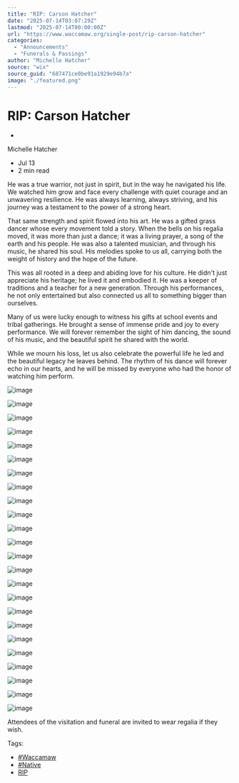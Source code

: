 ```yaml
---
title: "RIP: Carson Hatcher"
date: "2025-07-14T03:07:29Z"
lastmod: "2025-07-14T00:00:00Z"
url: "https://www.waccamaw.org/single-post/rip-carson-hatcher"
categories:
  - "Announcements"
  - "Funerals & Passings"
author: "Michelle Hatcher"
source: "wix"
source_guid: "687471ce0be91a1929e94b7a"
image: "./featured.png"
---
```


# RIP: Carson Hatcher

-

Michelle Hatcher
- Jul 13
- 2 min read

He was a true warrior, not just in spirit, but in the way he navigated his life. We watched him grow and face every challenge with quiet courage and an unwavering resilience. He was always learning, always striving, and his journey was a testament to the power of a strong heart.

That same strength and spirit flowed into his art. He was a gifted grass dancer whose every movement told a story. When the bells on his regalia moved, it was more than just a dance; it was a living prayer, a song of the earth and his people. He was also a talented musician, and through his music, he shared his soul. His melodies spoke to us all, carrying both the weight of history and the hope of the future.

This was all rooted in a deep and abiding love for his culture. He didn't just appreciate his heritage; he lived it and embodied it. He was a keeper of traditions and a teacher for a new generation. Through his performances, he not only entertained but also connected us all to something bigger than ourselves.

Many of us were lucky enough to witness his gifts at school events and tribal gatherings. He brought a sense of immense pride and joy to every performance. We will forever remember the sight of him dancing, the sound of his music, and the beautiful spirit he shared with the world.

While we mourn his loss, let us also celebrate the powerful life he led and the beautiful legacy he leaves behind. The rhythm of his dance will forever echo in our hearts, and he will be missed by everyone who had the honor of watching him perform.

![image](./images/98a108_1ec9f31ea77e4d228e3c078526c6f2e8~mv2-1.jpg)

![image](./images/98a108_1ec9f31ea77e4d228e3c078526c6f2e8~mv2-1.jpg)

![image](./images/98a108_d26a7d6341f241ae94933bbb7722f681~mv2-1.jpg)

![image](./images/98a108_d26a7d6341f241ae94933bbb7722f681~mv2-1.jpg)

![image](./images/98a108_3ef4997a481e4930a861f99be8b0e1a8~mv2-1.jpg)

![image](./images/98a108_3ef4997a481e4930a861f99be8b0e1a8~mv2-1.jpg)

![image](./images/98a108_a88dce06dffe4cd28e44cb8a35a66a68~mv2-1.jpg)

![image](./images/98a108_a88dce06dffe4cd28e44cb8a35a66a68~mv2-1.jpg)

![image](./images/98a108_6729ef82c7924f4dacee8a2285909fe1~mv2-1.jpg)

![image](./images/98a108_6729ef82c7924f4dacee8a2285909fe1~mv2-1.jpg)

![image](./images/98a108_750426f793164af1b0f97ae03387e3d2~mv2-1.jpg)

![image](./images/98a108_750426f793164af1b0f97ae03387e3d2~mv2-1.jpg)

![image](./images/98a108_60064c659107462084c6dbec79173b47~mv2-1.jpg)

![image](./images/98a108_60064c659107462084c6dbec79173b47~mv2-1.jpg)

![image](./images/98a108_dfea8e3d9d744820ad6a6abf1782634b~mv2-1.jpg)

![image](./images/98a108_dfea8e3d9d744820ad6a6abf1782634b~mv2-1.jpg)

![image](./images/98a108_3377516619994fda82f9385725b8fb3d~mv2-1.jpg)

![image](./images/98a108_3377516619994fda82f9385725b8fb3d~mv2-1.jpg)

![image](./images/98a108_c2b6a30704fc4e47affbe7ba95f6feb5~mv2-1.jpg)

![image](./images/98a108_c2b6a30704fc4e47affbe7ba95f6feb5~mv2-1.jpg)

![image](./images/98a108_dda35984619e43c991528bb1463a4a11~mv2-1.jpg)

![image](./images/98a108_dda35984619e43c991528bb1463a4a11~mv2-1.jpg)

![image](./images/98a108_db9bbd8412a04a64876fdd423e72f7ea~mv2-1.jpg)

![image](./images/98a108_db9bbd8412a04a64876fdd423e72f7ea~mv2-1.jpg)

Attendees of the visitation and funeral are invited to wear regalia if they wish.

Tags:

- [#Waccamaw](https://www.waccamaw.org/updates/tags/waccamaw-1)
- [#Native](https://www.waccamaw.org/updates/tags/native-2)
- [RIP](https://www.waccamaw.org/updates/tags/rip)


